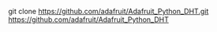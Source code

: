 git clone https://github.com/adafruit/Adafruit_Python_DHT.git
https://github.com/adafruit/Adafruit_Python_DHT
